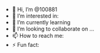 - 👋 Hi, I’m @100881
- 👀 I’m interested in:
- 🌱 I’m currently learning 
- 💞️ I’m looking to collaborate on ...
- 📫 How to reach me: 
- ⚡ Fun fact: 

<!---
100881/100881 is a ✨ special ✨ repository because its `README.md` (this file) appears on your GitHub profile.
You can click the Preview link to take a look at your changes.
--->
